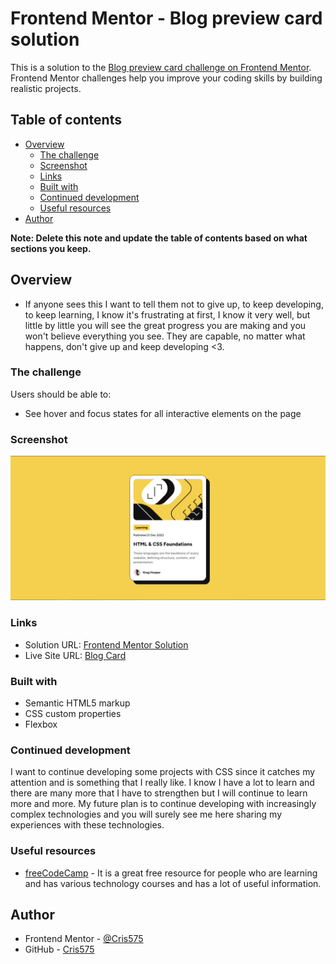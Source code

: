 # Frontend Mentor - Blog preview card solution

This is a solution to the [Blog preview card challenge on Frontend Mentor](https://www.frontendmentor.io/challenges/blog-preview-card-ckPaj01IcS). Frontend Mentor challenges help you improve your coding skills by building realistic projects. 

## Table of contents

- [Overview](#overview)
  - [The challenge](#the-challenge)
  - [Screenshot](#screenshot)
  - [Links](#links)
  - [Built with](#built-with)
  - [Continued development](#continued-development)
  - [Useful resources](#useful-resources)
- [Author](#author)

**Note: Delete this note and update the table of contents based on what sections you keep.**

## Overview
- If anyone sees this I want to tell them not to give up, to keep developing, to keep learning, I know it's frustrating at first, I know it very well, but little by little you will see the great progress you are making and you won't believe everything you see. They are capable, no matter what happens, don't give up and keep developing <3.

### The challenge

Users should be able to:

- See hover and focus states for all interactive elements on the page

### Screenshot

![](./screenshot/page.png)


### Links

- Solution URL: [Frontend Mentor Solution](https://www.frontendmentor.io/solutions/blog-card-LmOJqdYLAP)
- Live Site URL: [Blog Card](https://cris575.github.io/Blog-Card/)

### Built with

- Semantic HTML5 markup
- CSS custom properties
- Flexbox

### Continued development

I want to continue developing some projects with CSS since it catches my attention and is something that I really like. I know I have a lot to learn and there are many more that I have to strengthen but I will continue to learn more and more. My future plan is to continue developing with increasingly complex technologies and you will surely see me here sharing my experiences with these technologies.


### Useful resources

- [freeCodeCamp](https://www.freecodecamp.org/learn/) - It is a great free resource for people who are learning and has various technology courses and has a lot of useful information.


## Author

- Frontend Mentor - [@Cris575](https://www.frontendmentor.io/profile/Cris575)
- GitHub - [Cris575](https://github.com/Cris575)




